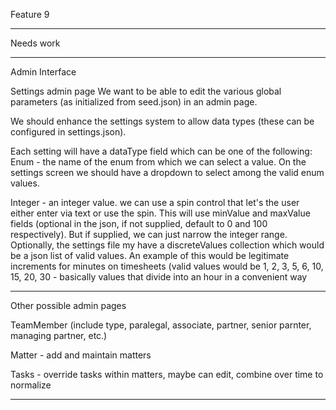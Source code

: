 Feature 9 

***
Needs work
***

Admin Interface

Settings admin page
We want to be able to edit the various global parameters (as initialized from seed.json) in an admin page.

We should enhance the settings system to allow data types (these can be configured in settings.json).

Each setting will have a dataType field which can be one of the following:
Enum - the name of the enum from which we can select a value.  On the settings screen we should have a dropdown to select among the valid enum values.

Integer - an integer value.  we can use a spin control that let's the user either enter via text or use the spin.  This will use minValue and maxValue fields (optional in the json, if not supplied, default to 0 and 100 respectively).  But if supplied, we can just narrow the integer range.  Optionally, the settings file my have a discreteValues collection which would be a json list of valid values.  An example of this would be legitimate increments for minutes on timesheets (valid values would be 1, 2, 3, 5, 6, 10, 15, 20, 30 - basically values that divide into an hour in a convenient way


*****
Other possible admin pages

TeamMember (include type, paralegal, associate, partner, senior parnter, managing partner, etc.)

Matter - add and maintain matters

Tasks - override tasks within matters, maybe can edit, combine over time to normalize


*****